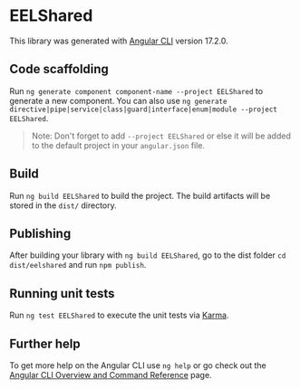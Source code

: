 # EELShared

This library was generated with [Angular CLI](https://github.com/angular/angular-cli) version 17.2.0.

## Code scaffolding

Run `ng generate component component-name --project EELShared` to generate a new component. You can also use `ng generate directive|pipe|service|class|guard|interface|enum|module --project EELShared`.
> Note: Don't forget to add `--project EELShared` or else it will be added to the default project in your `angular.json` file. 

## Build

Run `ng build EELShared` to build the project. The build artifacts will be stored in the `dist/` directory.

## Publishing

After building your library with `ng build EELShared`, go to the dist folder `cd dist/eelshared` and run `npm publish`.

## Running unit tests

Run `ng test EELShared` to execute the unit tests via [Karma](https://karma-runner.github.io).

## Further help

To get more help on the Angular CLI use `ng help` or go check out the [Angular CLI Overview and Command Reference](https://angular.io/cli) page.

